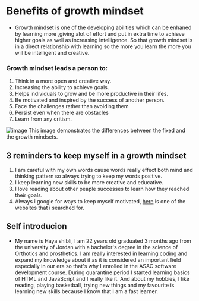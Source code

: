 
# **Benefits of growth mindset**
* Growth mindset is one of the developing abilities which can be enhaned 
by learning more ,giving alot of effort and put in extra time to achieve higher goals
as well as increasing intelligence. So that growth mindset is in a direct relationship with learning so the more you learn the more you will be intelligent and creative.
### Growth mindset leads a person to:

1. Think in a more open and creative way.
2. Increasing the ability to achieve goals.  
3. Helps individuals to grow and be more productive in their
lifes.
4. Be motivated and inspired by the success of another person.
5. Face the challenges rather than avoiding them
6. Persist even when there are obstacles
7. Learn from any critism.


![image](https://3kllhk1ibq34qk6sp3bhtox1-wpengine.netdna-ssl.com/wp-content/uploads/NewGrowthMindset2.png) This image demonstrates the differences between the fixed and the growth mindsets.

## 3 reminders to keep myself in a growth mindset
1. I am careful with my own words cause words really effect both mind and thinking pattern so always trying to keep my words positive.
2. I keep learning new skills to be more creative and educative.
3. I love reading about other peaple successes to learn how they reached their goals.
4. Always i google for ways to keep myself motivated, [here](https://www.wikihow.com/Stay-Motivated) is one of the websites that i searched for.

## Self introducion
* My name is Haya shibli, I am 22 years old graduated 3 months ago from the university of Jordan with a bachelor's degree in the science of Orthotics and prosthetics. I am really interested in learning coding and expand my knowledge about it as it is considered an important field especially in our era so that's why I enrolled in the ASAC software development course. During quarantine period I started learning basics of HTML and JavaScript and I really like it.  And about my hobbies, I like reading, playing basketball, trying new things and my favourite is learning new skills because I know that I am a fast learner.